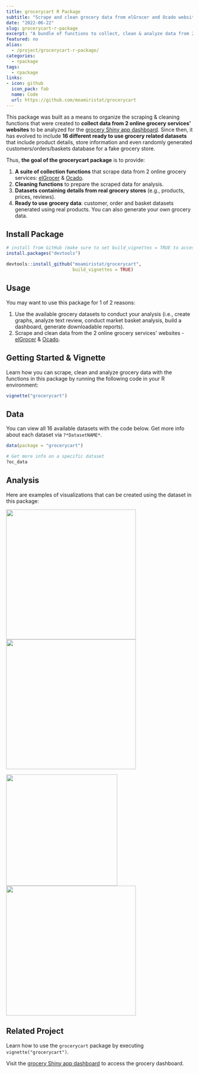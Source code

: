 ```yaml
---
title: grocerycart R Package
subtitle: "Scrape and clean grocery data from elGrocer and Ocado websites"
date: "2022-06-22"
slug: grocerycart-r-package
excerpt: "A bundle of functions to collect, clean & analyze data from 2 online grocery delivery services' website. Also includes 16 different ready to use grocery related datasets."
featured: no
alias:
  - /project/grocerycart-r-package/
categories:
  - rpackage
tags:
  - rpackage
links:
- icon: github
  icon_pack: fab
  name: Code
  url: https://github.com/moamiristat/grocerycart
---
```




This package was built as a means to organize the scraping & cleaning functions that were created to **collect data from 2 online grocery services' websites** to be analyzed for the [grocery Shiny app dashboard](https://moamiristat.netlify.app/project/grocery/). Since then, it has evolved to include **16 different ready to use grocery related datasets** that include product details, store information and even randomly generated customers/orders/baskets database for a fake grocery store.

Thus, **the goal of the grocerycart package** is to provide:  

1. **A suite of collection functions** that scrape data from 2 online grocery services: [elGrocer](https://www.elgrocer.com) & [Ocado](https://www.ocado.com).  
2. **Cleaning functions** to prepare the scraped data for analysis.  
3. **Datasets containing details from real grocery stores** (e.g., products, prices, reviews).  
4. **Ready to use grocery data**: customer, order and basket datasets generated using real products. You can also generate your own grocery data.  

## Install Package

```r
# install from GitHub (make sure to set build_vignettes = TRUE to access vignette)
install.packages("devtools")

devtools::install_github("moamiristat/grocerycart", 
                         build_vignettes = TRUE)
```


## Usage
You may want to use this package for 1 of 2 reasons:  

1. Use the available grocery datasets to conduct your analysis (i.e., create graphs, analyze text review, conduct market basket analysis, build a dashboard, generate downloadable reports).   
2. Scrape and clean data from the 2 online grocery services' websites - [elGrocer](https://www.elgrocer.com) & [Ocado](https://www.ocado.com).  

## Getting Started & Vignette
Learn how you can scrape, clean and analyze grocery data with the functions in this package by running the following code in your R environment:  

```r
vignette("grocerycart")
```



## Data
You can view all 16 available datasets with the code below. Get more info about each dataset via `?*DatasetNAME*`.  

```r
data(package = "grocerycart")

# Get more info on a specific dataset
?oc_data
```


## Analysis
Here are examples of visualizations that can be created using the dataset in this package:  

<img src="https://raw.githubusercontent.com/moamiristat/grocerycart/main/most-reviewed-plot.jpg" height="350px" /> <img src="https://raw.githubusercontent.com/moamiristat/grocerycart/main/most-expensive-plot.jpg" height="350px" />

<img src="https://raw.githubusercontent.com/moamiristat/grocerycart/main/table.jpg" height="300px" />

<img src="https://raw.githubusercontent.com/moamiristat/grocerycart/main/cohort.jpg" height="350px" />

## Related Project
Learn how to use the `grocerycart` package by executing `vignette("grocerycart")`.  

Visit the [grocery Shiny app dashboard](https://moamiristat.netlify.app/project/grocery/) to access the grocery dashboard. 
